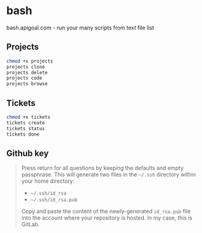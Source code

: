 # bash
bash.apigoal.com - run your many scripts from text file list

## Projects
```bash
chmod +x projects
projects clone
projects delete
projects code
projects browse 

```

## Tickets
```bash
chmod +x tickets
tickets create
tickets status
tickets done

```


## Github key

> Press return for all questions by keeping the defaults and empty passphrase. This will generate two files in the `~/.ssh` directory within your home directory:
>
> -   `~/.ssh/id_rsa`
> -   `~/.ssh/id_rsa.pub`
>
> Copy and paste the content of the newly-generated `id_rsa.pub` file into the account where your repository is hosted. In my case, this is GitLab.